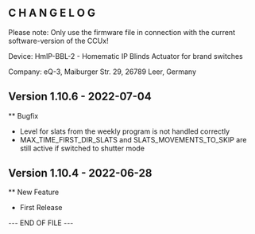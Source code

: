 ﻿C H A N G E L O G
-----------------

Please note: Only use the firmware file in connection with the current software-version of the CCUx!

Device:      HmIP-BBL-2 - Homematic IP Blinds Actuator for brand switches

Company:     eQ-3, Maiburger Str. 29, 26789 Leer, Germany



Version 1.10.6 - 2022-07-04
--------------------------------------------------------------

** Bugfix
   * Level for slats from the weekly program is not handled correctly
   * MAX_TIME_FIRST_DIR_SLATS and SLATS_MOVEMENTS_TO_SKIP are still active if switched to shutter mode



Version 1.10.4 - 2022-06-28
--------------------------------------------------------------

** New Feature
   * First Release



--- END OF FILE ---
